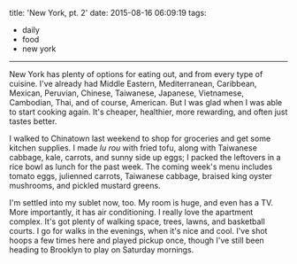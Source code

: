 title: 'New York, pt. 2'
date: 2015-08-16 06:09:19
tags:
- daily
- food
- new york
---


New York has plenty of options for eating out, and from every type of cuisine. I've already had Middle Eastern, Mediterranean, Caribbean, Mexican, Peruvian, Chinese, Taiwanese, Japanese, Vietnamese, Cambodian, Thai, and of course, American. But I was glad when I was able to start cooking again. It's cheaper, healthier, more rewarding, and often just tastes better.

I walked to Chinatown last weekend to shop for groceries and get some kitchen supplies. I made *lu rou* with fried tofu, along with Taiwanese cabbage, kale, carrots, and sunny side up eggs; I packed the leftovers in a rice bowl as lunch for the past week. The coming week's menu includes tomato eggs, julienned carrots, Taiwanese cabbage, braised king oyster mushrooms, and pickled mustard greens.

I'm settled into my sublet now, too. My room is huge, and even has a TV. More importantly, it has air conditioning. I really love the apartment complex. It's got plenty of walking space, trees, lawns, and basketball courts. I go for walks in the evenings, when it's nice and cool. I've shot hoops a few times here and played pickup once, though I've still been heading to Brooklyn to play on Saturday mornings.
